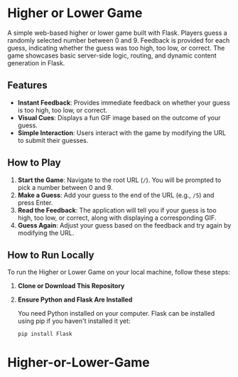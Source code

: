 # Higher or Lower Game

A simple web-based higher or lower game built with Flask. Players guess a randomly selected number between 0 and 9. Feedback is provided for each guess, indicating whether the guess was too high, too low, or correct. The game showcases basic server-side logic, routing, and dynamic content generation in Flask.

## Features

- **Instant Feedback**: Provides immediate feedback on whether your guess is too high, too low, or correct.
- **Visual Cues**: Displays a fun GIF image based on the outcome of your guess.
- **Simple Interaction**: Users interact with the game by modifying the URL to submit their guesses.

## How to Play

1. **Start the Game**: Navigate to the root URL (`/`). You will be prompted to pick a number between 0 and 9.
2. **Make a Guess**: Add your guess to the end of the URL (e.g., `/5`) and press Enter.
3. **Read the Feedback**: The application will tell you if your guess is too high, too low, or correct, along with displaying a corresponding GIF.
4. **Guess Again**: Adjust your guess based on the feedback and try again by modifying the URL.

## How to Run Locally

To run the Higher or Lower Game on your local machine, follow these steps:

1. **Clone or Download This Repository**

2. **Ensure Python and Flask Are Installed**

   You need Python installed on your computer. Flask can be installed using pip if you haven't installed it yet:

   ```bash
   pip install Flask
# Higher-or-Lower-Game
